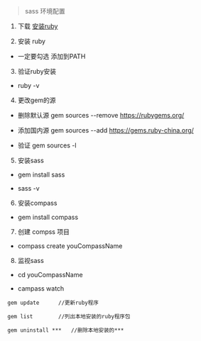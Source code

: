 > sass 环境配置

1. 下载
[安装ruby](https://github.com/sass/sass)

2. 安装 ruby  

* 一定要勾选 添加到PATH

3. 验证ruby安装

* ruby -v

4. 更改gem的源

* 删除默认源 gem sources --remove https://rubygems.org/

* 添加国内源 gem sources --add https://gems.ruby-china.org/

* 验证    gem sources -l

5. 安装sass

* gem install sass

* sass -v

6. 安装compass

* gem install compass

7. 创建 compss 项目

* compass create youCompassName

8. 监视sass 

* cd youCompassName

* campass watch





```
gem update      //更新ruby程序

gem list        //列出本地安装的ruby程序包

gem uninstall ***   //删除本地安装的***
```
